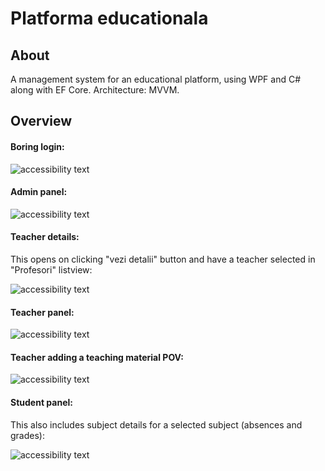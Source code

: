 # Platforma educationala

## About 
A management system for an educational platform, using WPF and C# along with EF Core.
Architecture: MVVM.

## Overview

#### Boring login:
  <p> <img src="https://i.imgur.com/4TJYubI.png" alt="accessibility text">
</p>

#### Admin panel:
  <p> <img src="https://i.imgur.com/rRcfHPr.png" alt="accessibility text">
</p>

#### Teacher details:
This opens on clicking "vezi detalii" button and have a teacher selected in "Profesori" listview:
  <p> <img src="https://i.imgur.com/eg2d3BS.png" alt="accessibility text">
</p>

#### Teacher panel:
  <p> <img src="https://i.imgur.com/j3RTMH8.png" alt="accessibility text">
</p>

#### Teacher adding a teaching material POV:
  <p> <img src="https://i.imgur.com/YVXCnDV.png" alt="accessibility text">
</p>


#### Student panel:
This also includes subject details for a selected subject (absences and grades):
  <p> <img src="https://i.imgur.com/Jwcucfu.png" alt="accessibility text">
</p>
